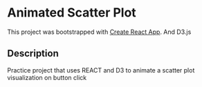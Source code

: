 # Animated Scatter Plot

This project was bootstrapped with [Create React App](https://github.com/facebook/create-react-app). And D3.js

## Description

Practice project that uses REACT and D3 to animate a scatter plot visualization on button click
